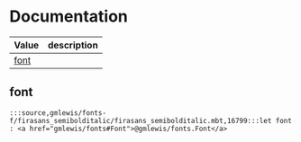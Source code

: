 # Documentation
|Value|description|
|---|---|
|[font](#font)||

## font

```moonbit
:::source,gmlewis/fonts-f/firasans_semibolditalic/firasans_semibolditalic.mbt,16799:::let font : <a href="gmlewis/fonts#Font">@gmlewis/fonts.Font</a>
```

